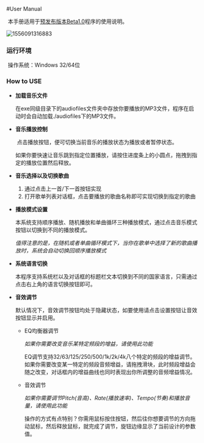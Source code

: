 #User Manual

​	本手册适用于[预发布版本Beta1.0](https://github.com/LiangJinlongFX/AWTK_MusicDemo/releases/tag/Beta1.0)程序的使用说明。

![1556091316883](F:\AWTK_Develop\AWTK_MusicDemo_Zplay\doc\assets\1556091316883.png)

### 运行环境

​	操作系统：Windows 32/64位

### How to USE

+ **加载音乐文件**

  ​	在exe同级目录下的audiofiles文件夹中存放你要播放的MP3文件，程序在启动时会自动加载./audiofiles下的MP3文件。

+ **音乐播放控制**

  ​	点击播放按钮，便可切换当前音乐的播放状态为播放或者暂停状态。

  ​	如果你要快速让音乐跳到指定位置播放，请按住进度条上的小圆点，拖拽到指定的播放位置然后释放。

+ **音乐选择以及切换歌曲**

  1. 通过点击上一首/下一首按钮实现
  2. 打开歌单列表对话框，点击要播放的歌曲名称即可实现切换到指定的歌曲

+ **播放模式设置**

  ​	本系统支持顺序播放、随机播放和单曲循环三种播放模式，通过点击音乐模式按钮以切换到不同的播放模式。

  ​	*值得注意的是，在随机或者单曲循环模式下，当你在歌单中选择了新的歌曲播放时，系统会自动切换回顺序播放模式*

+ **系统语言切换**

  ​	本程序支持系统栏以及对话框的标题栏文本切换到不同的国家语言，只需通过点击右上角的语言切换按钮即可。

+ **音效调节**

  默认情况下，音效调节按钮均处于隐藏状态，如要使用请点击设置按钮让音效按钮显示并启用。

  + EQ均衡器调节

    *如果你需要改变音乐某特定频段的增益，请使用此功能*

    ​	EQ调节支持32/63/125/250/500/1k/2k/4k八个特定的频段的增益调节。如果你需要改变某一特定的频段音频增益，请拖拽滑块，此时频段增益会随之改变，对话框内的增益曲线也同时表现出你所调整的音频增益情况。

  + 音效调节

    *如果你需要调节Pitch(音高)、Rate(播放速率)、Tempo(节奏)和播放音量，请使用此功能*

    ​	操作的方式有点特别？你需用鼠标按住按钮，然后往你想要调节的方向拖动鼠标，然后释放鼠标，就完成了调节，旋钮边缘显示了当前设计的参数值。

